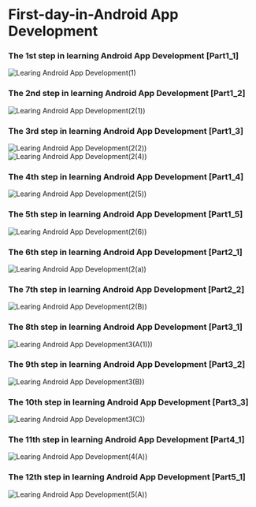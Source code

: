 # First-day-in-Android App Development

<h3 align="left">The 1st step in learning Android App Development [Part1_1]</h3> 

![Learing Android App Development(1)](https://user-images.githubusercontent.com/98050834/151599392-268b32dd-a01d-441e-90b6-60955f44e90d.png)

<h3 align="left">The 2nd step in learning Android App Development [Part1_2] </h3>

![Learing Android App Development(2(1))](https://user-images.githubusercontent.com/98050834/151672071-ce5501a8-6c8f-4358-99f9-112101545002.png)

<h3 align="left">The 3rd step in learning Android App Development [Part1_3] </h3>

![Learing Android App Development(2(2))](https://user-images.githubusercontent.com/98050834/151711987-e54facd2-a1d0-4df5-b079-93238ee943ad.png)
![Learing Android App Development(2(4))](https://user-images.githubusercontent.com/98050834/151712008-0e339871-6921-4400-ba44-a6e26beb4da3.png)

<h3 align="left">The 4th step in learning Android App Development [Part1_4] </h3>

![Learing Android App Development(2(5))](https://user-images.githubusercontent.com/98050834/151831611-de23d6fe-c244-48c4-978f-a534c6bdcffd.png)

<h3 align="left">The 5th step in learning Android App Development [Part1_5] </h3>

![Learing Android App Development(2(6))](https://user-images.githubusercontent.com/98050834/151909150-8b90fa32-e1cf-454c-98cf-37221386eb10.png)

<h3 align="left">The 6th step in learning Android App Development [Part2_1] </h3>

![Learing Android App Development(2(a))](https://user-images.githubusercontent.com/98050834/152206971-817e0cba-a5ff-4728-8e8a-24b9740bc700.png)

<h3 align="left">The 7th step in learning Android App Development [Part2_2] </h3>

![Learing Android App Development(2(B))](https://user-images.githubusercontent.com/98050834/152314321-2e2c7931-0950-4a96-bc4b-559bb6b85d15.png)

<h3 align="left">The 8th step in learning Android App Development [Part3_1] </h3>

![Learing Android App Development3(A(1)))](https://user-images.githubusercontent.com/98050834/152344251-0d30f1dc-e422-40a5-afcc-fb6e26bf11aa.png)

<h3 align="left">The 9th step in learning Android App Development [Part3_2] </h3>

![Learing Android App Development3(B))](https://user-images.githubusercontent.com/98050834/152578620-1e89c7b5-d990-47ef-ad0b-771d3516cfbf.png)

<h3 align="left">The 10th step in learning Android App Development [Part3_3] </h3>

![Learing Android App Development3(C))](https://user-images.githubusercontent.com/98050834/152651948-f44e92fe-54b3-47ef-b24f-a6a80ab76d41.png)

<h3 align="left">The 11th step in learning Android App Development [Part4_1] </h3>

![Learing Android App Development(4(A))](https://user-images.githubusercontent.com/98050834/152694603-872c5fd0-3f36-49cd-bfb4-30214e995381.png)

<h3 align="left">The 12th step in learning Android App Development [Part5_1] </h3>

![Learing Android App Development(5(A))](https://user-images.githubusercontent.com/98050834/152844463-648fd363-32e1-4518-b1c9-ba121828710b.png)
